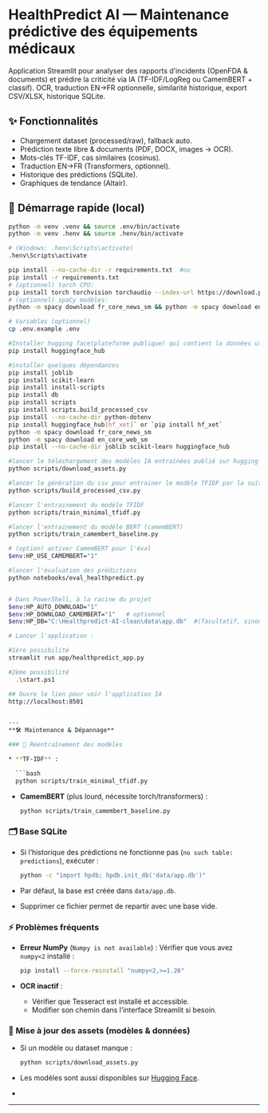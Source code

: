 # HealthPredict AI — Maintenance prédictive des équipements médicaux

Application Streamlit pour analyser des rapports d’incidents (OpenFDA & documents) et prédire la criticité via IA (TF-IDF/LogReg ou CamemBERT + classif). OCR, traduction EN→FR optionnelle, similarité historique, export CSV/XLSX, historique SQLite.

## ✨ Fonctionnalités
- Chargement dataset (processed/raw), fallback auto.
- Prédiction texte libre & documents (PDF, DOCX, images → OCR).
- Mots-clés TF-IDF, cas similaires (cosinus).
- Traduction EN→FR (Transformers, optionnel).
- Historique des prédictions (SQLite).
- Graphiques de tendance (Altair).

## 🚀 Démarrage rapide (local)
```bash #terminal git bash
python -m venv .venv && source .env/bin/activate   
python -m venv .henv && source .henv/bin/activate  

# (Windows: .henv\Scripts\activate)
.henv\Scripts\activate

pip install --no-cache-dir -r requirements.txt  #ou
pip install -r requirements.txt
# (optionnel) torch CPU:
pip install torch torchvision torchaudio --index-url https://download.pytorch.org/whl/cpu
# (optionnel) spaCy modèles:
python -m spacy download fr_core_news_sm && python -m spacy download en_core_web_sm

# Variables (optionnel)
cp .env.example .env

#Installer hugging face(plateforme publique) qui contient la données utilisé et les modèles d'IA que j'ai entrainés ainsi que d'autres modèles d'IA disponible pré entrainés 
pip install huggingface_hub

#installer quelques dépendances 
pip install joblib 
pip install scikit-learn
pip install install-scripts
pip install db
pip install scripts
pip install scripts.build_processed_csv
pip install --no-cache-dir python-dotenv
pip install huggingface_hub[hf_xet]` or `pip install hf_xet`
python -m spacy download fr_core_news_sm
python -m spacy download en_core_web_sm
pip install --no-cache-dir joblib scikit-learn huggingface_hub

#lancer le téléchargement des modèles IA entrainées publié sur hugging face  
python scripts/download_assets.py

#lancer le génération du csv pour entrainer le modèle TFIDF par la suite
python scripts/build_processed_csv.py

#lancer l'entrainement du modèle TFIDF
python scripts/train_minimal_tfidf.py 

#lancer l'entrainement du modèle BERT (camemBERT)
python scripts/train_camembert_baseline.py

# (option) activer CamemBERT pour l'éval
$env:HP_USE_CAMEMBERT="1"

#lancer l'évaluation des prédictions 
python notebooks/eval_healthpredict.py


# Dans PowerShell, à la racine du projet
$env:HP_AUTO_DOWNLOAD="1"
$env:HP_DOWNLOAD_CAMEMBERT="1"   # optionnel
$env:HP_DB="C:\Healthpredict-AI-clean\data\app.db"  #(facultatif, sinon data/app.db par défaut)

# Lancer l'application :

#1ère possibilité
streamlit run app/healthpredict_app.py  

#2ème possibilité
  .\start.ps1

## Ouvre le lien pour voir l'application IA
http://localhost:8501


---
**🛠️ Maintenance & Dépannage**  

### 🔄 Réentraînement des modèles

* **TF-IDF** :

  ```bash
  python scripts/train_minimal_tfidf.py
  ```
* **CamemBERT** (plus lourd, nécessite torch/transformers) :

  ```bash
  python scripts/train_camembert_baseline.py
  ```

### 🗂️ Base SQLite

* Si l’historique des prédictions ne fonctionne pas (`no such table: predictions`), exécuter :

  ```bash
  python -c "import hpdb; hpdb.init_db('data/app.db')"
  ```
* Par défaut, la base est créée dans `data/app.db`.
* Supprimer ce fichier permet de repartir avec une base vide.

### ⚡ Problèmes fréquents

* **Erreur NumPy** (`Numpy is not available`) :
  Vérifier que vous avez `numpy<2` installé :

  ```bash
  pip install --force-reinstall "numpy<2,>=1.26"
  ```
* **OCR inactif** :

  * Vérifier que Tesseract est installé et accessible.
  * Modifier son chemin dans l’interface Streamlit si besoin.

### 🚀 Mise à jour des assets (modèles & données)

* Si un modèle ou dataset manque :

  ```bash
  python scripts/download_assets.py
  ```
* Les modèles sont aussi disponibles sur [Hugging Face](https://huggingface.co/?activityType=update-dataset&feedType=user).
* 

---
